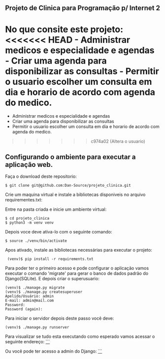 ## Projeto de Clinica para Programação p/ Internet 2

No que consite este projeto:
<<<<<<< HEAD
    - Administrar medicos e especialidade e agendas
    - Criar uma agenda para disponibilizar as consultas
    - Permitir o usuario escolher um consulta em dia e horario de acordo com
    agenda do medico.
=======
- Administrar medicos e especialidade e agendas
- Criar uma agenda para disponibilizar as consultas
- Permitir o usuario escolher um consulta em dia e horario de acordo com agenda do medico.
>>>>>>> c974a02 (Altera o usuario)

## Configurando o ambiente para executar a aplicação web.
Faça o download deste repositorio:

```
$ git clone git@github.com:Dan-Source/projeto_clinica.git
```

Crie um maquina virtual e instale a bibliotecas disponiveis no 
arquivo requirementes.txt:

Entre na pasta criada e inicie um ambiente virtual:
```
$ cd projeto_clinica
$ python3 -m venv venv
```
Depois voce deve ativa-lo com o seguinte comando:

```
$ source ./venv/bin/activate
```
Apos ativado, instale as bibliotecas necessárias para executar o projeto:
```
 (venv)$ pip install -r requirements.txt
```
Para poder ter o primeiro acesso e pode configurar o aplicação vamos executar o comando 
'migrate' para gerar o banco de dados padrão do Django(SQLite). E depois criar o superusuario:
```
(venv)$ ./manage.py migrate
(venv)$ ./manage.py createsuperuser
Apelido/Usuário: admin
E-mail: admin@mail.com
Password: 
Password (again):
```

Para iniciar o servidor depois deste passo você deve:
```
(venv)$ ./manage.py runserver
```


Para visualizar se tudo esta executando como esperado vamos acessar o seguinte endereço:
[```](http://localhost:8000/)

Ou você pode ter acesso a admin do Django:
[```](http://localhost:8000/admin)

